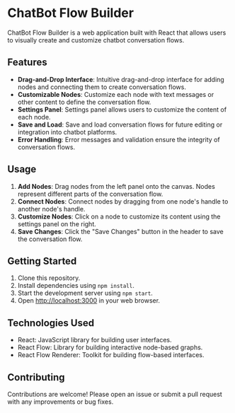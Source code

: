 # ChatBot Flow Builder

ChatBot Flow Builder is a web application built with React that allows users to visually create and customize chatbot conversation flows.

## Features

- **Drag-and-Drop Interface**: Intuitive drag-and-drop interface for adding nodes and connecting them to create conversation flows.
- **Customizable Nodes**: Customize each node with text messages or other content to define the conversation flow.
- **Settings Panel**: Settings panel allows users to customize the content of each node.
- **Save and Load**: Save and load conversation flows for future editing or integration into chatbot platforms.
- **Error Handling**: Error messages and validation ensure the integrity of conversation flows.

## Usage

1. **Add Nodes**: Drag nodes from the left panel onto the canvas. Nodes represent different parts of the conversation flow.
2. **Connect Nodes**: Connect nodes by dragging from one node's handle to another node's handle.
3. **Customize Nodes**: Click on a node to customize its content using the settings panel on the right.
4. **Save Changes**: Click the "Save Changes" button in the header to save the conversation flow.

## Getting Started

1. Clone this repository.
2. Install dependencies using `npm install`.
3. Start the development server using `npm start`.
4. Open [http://localhost:3000](http://localhost:3000) in your web browser.

## Technologies Used

- React: JavaScript library for building user interfaces.
- React Flow: Library for building interactive node-based graphs.
- React Flow Renderer: Toolkit for building flow-based interfaces.

## Contributing

Contributions are welcome! Please open an issue or submit a pull request with any improvements or bug fixes.
